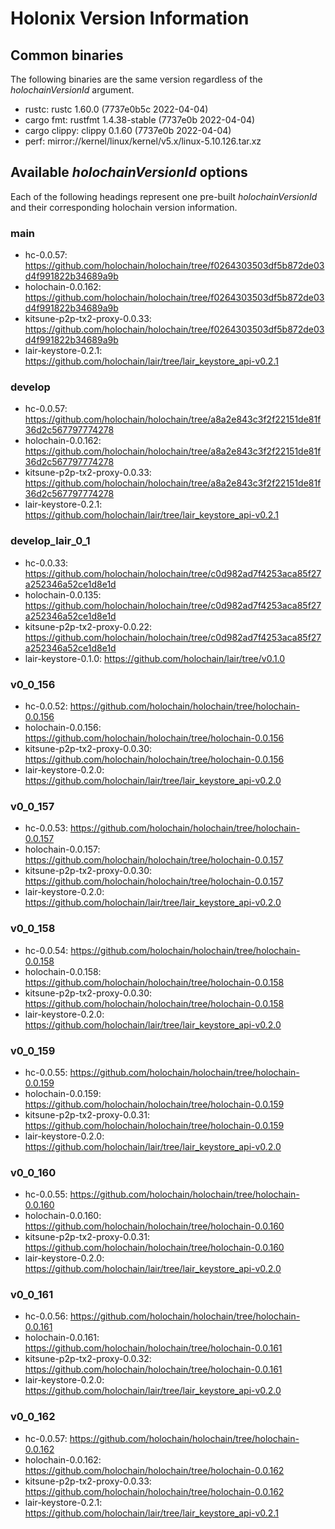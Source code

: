 # Holonix Version Information

## Common binaries
The following binaries are the same version regardless of the _holochainVersionId_ argument.

- rustc: rustc 1.60.0 (7737e0b5c 2022-04-04)
- cargo fmt: rustfmt 1.4.38-stable (7737e0b 2022-04-04)
- cargo clippy: clippy 0.1.60 (7737e0b 2022-04-04)
- perf: mirror://kernel/linux/kernel/v5.x/linux-5.10.126.tar.xz

## Available _holochainVersionId_ options
Each of the following headings represent one pre-built _holochainVersionId_ and their corresponding holochain version information.

### main
- hc-0.0.57: https://github.com/holochain/holochain/tree/f0264303503df5b872de03d4f991822b34689a9b
- holochain-0.0.162: https://github.com/holochain/holochain/tree/f0264303503df5b872de03d4f991822b34689a9b
- kitsune-p2p-tx2-proxy-0.0.33: https://github.com/holochain/holochain/tree/f0264303503df5b872de03d4f991822b34689a9b
- lair-keystore-0.2.1: https://github.com/holochain/lair/tree/lair_keystore_api-v0.2.1

### develop
- hc-0.0.57: https://github.com/holochain/holochain/tree/a8a2e843c3f2f22151de81f36d2c567797774278
- holochain-0.0.162: https://github.com/holochain/holochain/tree/a8a2e843c3f2f22151de81f36d2c567797774278
- kitsune-p2p-tx2-proxy-0.0.33: https://github.com/holochain/holochain/tree/a8a2e843c3f2f22151de81f36d2c567797774278
- lair-keystore-0.2.1: https://github.com/holochain/lair/tree/lair_keystore_api-v0.2.1

### develop_lair_0_1
- hc-0.0.33: https://github.com/holochain/holochain/tree/c0d982ad7f4253aca85f27a252346a52ce1d8e1d
- holochain-0.0.135: https://github.com/holochain/holochain/tree/c0d982ad7f4253aca85f27a252346a52ce1d8e1d
- kitsune-p2p-tx2-proxy-0.0.22: https://github.com/holochain/holochain/tree/c0d982ad7f4253aca85f27a252346a52ce1d8e1d
- lair-keystore-0.1.0: https://github.com/holochain/lair/tree/v0.1.0

### v0_0_156
- hc-0.0.52: https://github.com/holochain/holochain/tree/holochain-0.0.156
- holochain-0.0.156: https://github.com/holochain/holochain/tree/holochain-0.0.156
- kitsune-p2p-tx2-proxy-0.0.30: https://github.com/holochain/holochain/tree/holochain-0.0.156
- lair-keystore-0.2.0: https://github.com/holochain/lair/tree/lair_keystore_api-v0.2.0

### v0_0_157
- hc-0.0.53: https://github.com/holochain/holochain/tree/holochain-0.0.157
- holochain-0.0.157: https://github.com/holochain/holochain/tree/holochain-0.0.157
- kitsune-p2p-tx2-proxy-0.0.30: https://github.com/holochain/holochain/tree/holochain-0.0.157
- lair-keystore-0.2.0: https://github.com/holochain/lair/tree/lair_keystore_api-v0.2.0

### v0_0_158
- hc-0.0.54: https://github.com/holochain/holochain/tree/holochain-0.0.158
- holochain-0.0.158: https://github.com/holochain/holochain/tree/holochain-0.0.158
- kitsune-p2p-tx2-proxy-0.0.30: https://github.com/holochain/holochain/tree/holochain-0.0.158
- lair-keystore-0.2.0: https://github.com/holochain/lair/tree/lair_keystore_api-v0.2.0

### v0_0_159
- hc-0.0.55: https://github.com/holochain/holochain/tree/holochain-0.0.159
- holochain-0.0.159: https://github.com/holochain/holochain/tree/holochain-0.0.159
- kitsune-p2p-tx2-proxy-0.0.31: https://github.com/holochain/holochain/tree/holochain-0.0.159
- lair-keystore-0.2.0: https://github.com/holochain/lair/tree/lair_keystore_api-v0.2.0

### v0_0_160
- hc-0.0.55: https://github.com/holochain/holochain/tree/holochain-0.0.160
- holochain-0.0.160: https://github.com/holochain/holochain/tree/holochain-0.0.160
- kitsune-p2p-tx2-proxy-0.0.31: https://github.com/holochain/holochain/tree/holochain-0.0.160
- lair-keystore-0.2.0: https://github.com/holochain/lair/tree/lair_keystore_api-v0.2.0

### v0_0_161
- hc-0.0.56: https://github.com/holochain/holochain/tree/holochain-0.0.161
- holochain-0.0.161: https://github.com/holochain/holochain/tree/holochain-0.0.161
- kitsune-p2p-tx2-proxy-0.0.32: https://github.com/holochain/holochain/tree/holochain-0.0.161
- lair-keystore-0.2.0: https://github.com/holochain/lair/tree/lair_keystore_api-v0.2.0

### v0_0_162
- hc-0.0.57: https://github.com/holochain/holochain/tree/holochain-0.0.162
- holochain-0.0.162: https://github.com/holochain/holochain/tree/holochain-0.0.162
- kitsune-p2p-tx2-proxy-0.0.33: https://github.com/holochain/holochain/tree/holochain-0.0.162
- lair-keystore-0.2.1: https://github.com/holochain/lair/tree/lair_keystore_api-v0.2.1
